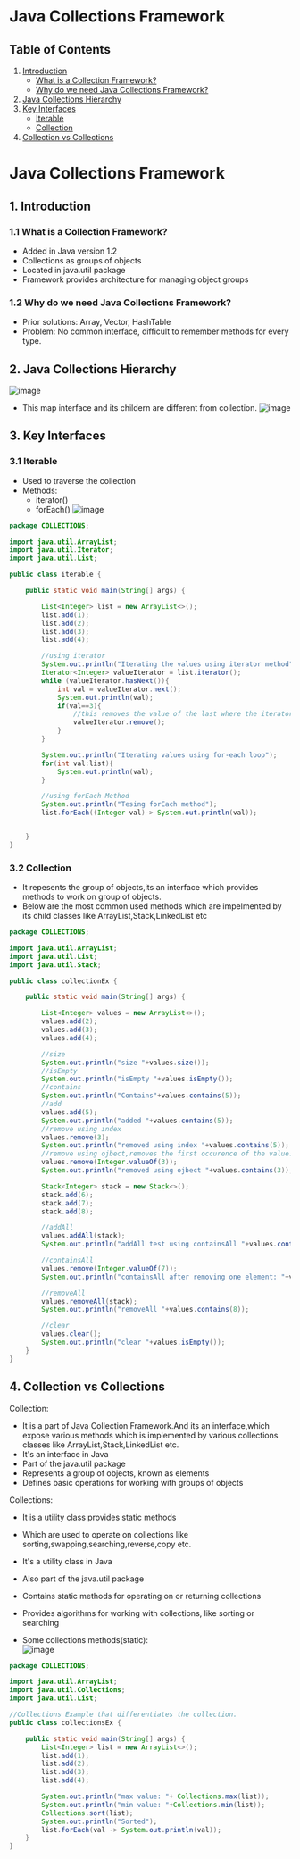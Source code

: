 # Java Collections Framework

## Table of Contents
1. [Introduction](#introduction)
   - [What is a Collection Framework?](#what-is-a-collection-framework)
   - [Why do we need Java Collections Framework?](#why-do-we-need-java-collections-framework)
2. [Java Collections Hierarchy](#java-collections-hierarchy)
3. [Key Interfaces](#key-interfaces)
   - [Iterable](#iterable)
   - [Collection](#collection)
4. [Collection vs Collections](#collection-vs-collections)

# Java Collections Framework

## 1. Introduction
### 1.1 What is a Collection Framework?
- Added in Java version 1.2
- Collections as groups of objects
- Located in java.util package
- Framework provides architecture for managing object groups

### 1.2 Why do we need Java Collections Framework?
- Prior solutions: Array, Vector, HashTable
- Problem: No common interface, difficult to remember methods for every type.

## 2. Java Collections Hierarchy
![image](https://github.com/user-attachments/assets/541c9f52-43f5-4be2-b702-5b1ead667b1b)

- This map interface and its childern are different from collection.
![image](https://github.com/user-attachments/assets/623cecd6-bc96-48b9-8d8e-13f63c2ce54b)

## 3. Key Interfaces
### 3.1 Iterable
- Used to traverse the collection
- Methods:
  - iterator()
  - forEach()
![image](https://github.com/user-attachments/assets/5c02ca89-e2f3-443e-a812-60fa07edffd6)

```java
package COLLECTIONS;

import java.util.ArrayList;
import java.util.Iterator;
import java.util.List;

public class iterable {

    public static void main(String[] args) {

        List<Integer> list = new ArrayList<>();
        list.add(1);
        list.add(2);
        list.add(3);
        list.add(4);

        //using iterator
        System.out.println("Iterating the values using iterator method");
        Iterator<Integer> valueIterator = list.iterator();
        while (valueIterator.hasNext()){
            int val = valueIterator.next();
            System.out.println(val);
            if(val==3){
                //this removes the value of the last where the iterator points is from.
                valueIterator.remove();
            }
        }

        System.out.println("Iterating values using for-each loop");
        for(int val:list){
            System.out.println(val);
        }

        //using forEach Method
        System.out.println("Tesing forEach method");
        list.forEach((Integer val)-> System.out.println(val));


    }
}

```
### 3.2 Collection
- It repesents the group of objects,its an interface which provides methods to work on group of objects.
- Below are the most common used methods which are impelmented by its child classes like ArrayList,Stack,LinkedList etc
```java
package COLLECTIONS;

import java.util.ArrayList;
import java.util.List;
import java.util.Stack;

public class collectionEx {

    public static void main(String[] args) {

        List<Integer> values = new ArrayList<>();
        values.add(2);
        values.add(3);
        values.add(4);

        //size
        System.out.println("size "+values.size());
        //isEmpty
        System.out.println("isEmpty "+values.isEmpty());
        //contains
        System.out.println("Contains"+values.contains(5));
        //add
        values.add(5);
        System.out.println("added "+values.contains(5));
        //remove using index
        values.remove(3);
        System.out.println("removed using index "+values.contains(5));
        //remove using ojbect,removes the first occurence of the value.
        values.remove(Integer.valueOf(3));
        System.out.println("removed using ojbect "+values.contains(3));

        Stack<Integer> stack = new Stack<>();
        stack.add(6);
        stack.add(7);
        stack.add(8);

        //addAll
        values.addAll(stack);
        System.out.println("addAll test using containsAll "+values.containsAll(stack));

        //containsAll
        values.remove(Integer.valueOf(7));
        System.out.println("containsAll after removing one element: "+values.containsAll(stack));

        //removeAll
        values.removeAll(stack);
        System.out.println("removeAll "+values.contains(8));

        //clear
        values.clear();
        System.out.println("clear "+values.isEmpty());
    }
}

```
## 4. Collection vs Collections
Collection:
- It is a part of Java Collection Framework.And its an interface,which expose various methods which is implemented by various collections classes like ArrayList,Stack,LinkedList etc.
- It's an interface in Java
- Part of the java.util package
- Represents a group of objects, known as elements
- Defines basic operations for working with groups of objects

Collections:
- It is a utility class provides static methods
- Which are used to operate on collections like sorting,swapping,searching,reverse,copy etc.
- It's a utility class in Java
- Also part of the java.util package
- Contains static methods for operating on or returning collections
- Provides algorithms for working with collections, like sorting or searching

- Some collections methods(static):  
![image](https://github.com/user-attachments/assets/a08d2108-22a8-4c2a-8e1e-2e8ec430c025)

```java
package COLLECTIONS;

import java.util.ArrayList;
import java.util.Collections;
import java.util.List;

//Collections Example that differentiates the collection.
public class collectionsEx {

    public static void main(String[] args) {
        List<Integer> list = new ArrayList<>();
        list.add(1);
        list.add(2);
        list.add(3);
        list.add(4);

        System.out.println("max value: "+ Collections.max(list));
        System.out.println("min value: "+Collections.min(list));
        Collections.sort(list);
        System.out.println("Sorted");
        list.forEach(val -> System.out.println(val));
    }
}

```
